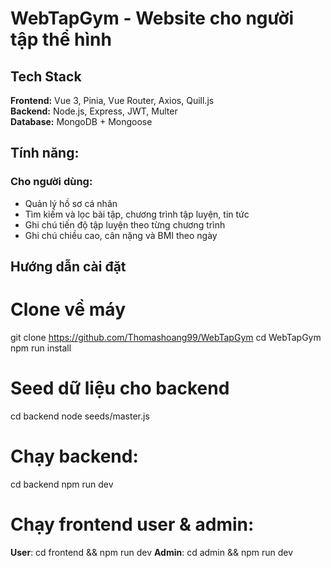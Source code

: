 # WebTapGym - Website cho người tập thể hình

## Tech Stack
**Frontend:** Vue 3, Pinia, Vue Router, Axios, Quill.js    
**Backend:** Node.js, Express, JWT, Multer    
**Database:** MongoDB + Mongoose  

## Tính năng:
### Cho người dùng:
- Quản lý hồ sơ cá nhân
- Tìm kiếm và lọc bài tập, chương trình tập luyện, tin tức
- Ghi chú tiến độ tập luyện theo từng chương trình
- Ghi chú chiều cao, cân nặng và BMI theo ngày

## Hướng dẫn cài đặt
# Clone về máy
git clone https://github.com/Thomashoang99/WebTapGym
cd WebTapGym
npm run install

# Seed dữ liệu cho backend
cd backend
node seeds/master.js

# Chạy backend:
cd backend
npm run dev

# Chạy frontend user & admin:
**User**: cd frontend && npm run dev
**Admin**: cd admin && npm run dev
